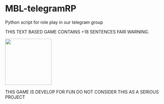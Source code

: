 # MBL-telegramRP
Python script for role play in our telegram group

THIS TEXT BASED GAME CONTAINS +18 SENTENCES FAIR WARNING. 

<img src="https://pegi.info/sites/default/files/inline-images/age-18-black%202_0.jpg" width= 150px heigth=150px >

THIS GAME IS DEVELOP FOR FUN DO NOT CONSIDER THIS AS A SERIOUS PROJECT
